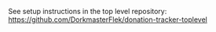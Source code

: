 See setup instructions in the top level repository: https://github.com/DorkmasterFlek/donation-tracker-toplevel
